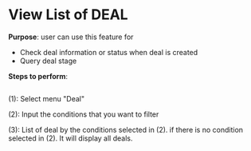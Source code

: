 # View List of DEAL

**Purpose**: user can use this feature for&#x20;

* Check deal information or status when deal is created
* Query deal stage

**Steps to perform**:

<figure><img src="https://docs.vngcloud.vn/download/attachments/67993756/image2023-11-10_11-22-21.png?version=1&#x26;modificationDate=1699590141000&#x26;api=v2" alt=""><figcaption></figcaption></figure>

(1): Select menu "Deal"

(2): Input the conditions that you want to filter

(3): List of deal by the conditions selected in (2).  if there is no condition selected in (2). It will display all deals.

